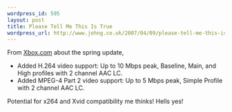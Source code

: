 ```yaml
--- 
wordpress_id: 595
layout: post
title: Please Tell Me This Is True
wordpress_url: http://www.johng.co.uk/2007/04/09/please-tell-me-this-is-true/
---
```

From <a href="http://www.xbox.com/en-US/community/news/2007/0408-im.htm">Xbox.com</a> about the spring update,
*	Added H.264 video support: Up to 10 Mbps peak, Baseline, Main, and High profiles with 2 channel AAC LC.</li>
*	Added MPEG-4 Part 2 video support: Up to 5 Mbps peak, Simple Profile with 2 channel AAC LC.</li>

Potential for x264 and Xvid compatibility me thinks! Hells yes!
